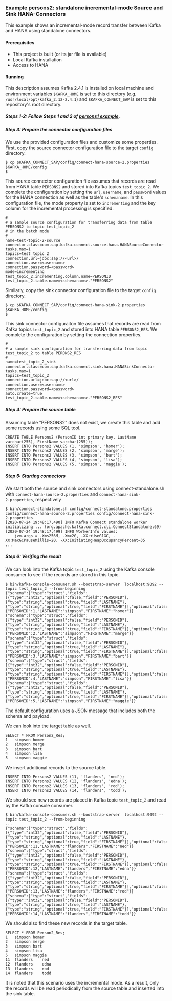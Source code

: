 ### Example persons2: standalone incremental-mode Source and Sink HANA-Connectors

This example shows an incremental-mode record transfer between Kafka and HANA using standalone connectors.

#### Prerequisites

- This project is built (or its jar file is available)
- Local Kafka installation
- Access to HANA

#### Running

This description assumes Kafka 2.4.1 is installed on local machine and environment variables `$KAFKA_HOME` is set to this directory (e.g. `/usr/local/opt/kafka_2.12-2.4.1`) and `$KAFKA_CONNECT_SAP` is set to this repository's root directory.


##### Steps 1-2: Follow Steps 1 and 2 of [persons1 example](../persons1).

##### Step 3: Prepare the connector configuration files

We use the provided configuration files and customize some properties. First, copy the source connector configuration file to the target `config` directory.

```
$ cp $KAFKA_CONNECT_SAP/config/connect-hana-source-2.properties $KAFKA_HOME/config
$
```

This source connector configuration file assumes that records are read from HANA table `PERSONS2` and stored into Kafka topics `test_topic_2`. We complete the configuration by setting the `url`, `username`, and `password` values for the HANA connection as well as the table's `schemaname`. In this configuration file, the mode property is set to `incrementing` and the key column for the incremental processing is specified.

```
#
# a sample source configuration for transferring data from table PERSONS2 to topic test_topic_2
# in the batch mode
#
name=test-topic-2-source
connector.class=com.sap.kafka.connect.source.hana.HANASourceConnector
tasks.max=1
topics=test_topic_2
connection.url=jdbc:sap://<url>/
connection.user=<username>
connection.password=<password>
mode=incrementing
test_topic_2.incrementing.column.name=PERSONID
test_topic_2.table.name=<schemaname>."PERSONS2"
```

Similarly, copy the sink connector configuration file to the target `config` directory.

```
$ cp $KAFKA_CONNECT_SAP/config/connect-hana-sink-2.properties $KAFKA_HOME/config
$
```

This sink connector configuraiton file assumes that records are read from Kafka topics `test_topic_2` and stored into HANA table `PERSONS2_RES`. We complete the configuration by setting the connection properties.

```
#
# a sample sink configuration for transferring data from topic test_topic_2 to table PERONS2_RES
#
name=test_topic_2_sink
connector.class=com.sap.kafka.connect.sink.hana.HANASinkConnector
tasks.max=1
topics=test_topic_2
connection.url=jdbc:sap://<url>/
connection.user=<username>
connection.password=<password>
auto.create=true
test_topic_2.table.name=<schemaname>."PERSONS2_RES"
```

##### Step 4: Prepare the source table

Assuming table "PERSONS2" does not exist, we create this table and add some records using some SQL tool.
```
CREATE TABLE Persons2 (PersonID int primary key, LastName varchar(255), FirstName varchar(255));
INSERT INTO Persons2 VALUES (1, 'simpson', 'homer');
INSERT INTO Persons2 VALUES (2, 'simpson', 'marge');
INSERT INTO Persons2 VALUES (3, 'simpson', 'bart');
INSERT INTO Persons2 VALUES (4, 'simpson', 'lisa');
INSERT INTO Persons2 VALUES (5, 'simpson', 'maggie');
```

##### Step 5: Starting connectors

We start both the source and sink connectors using connect-standalone.sh with `connect-hana-source-2.properties` and `connect-hana-sink-2.properties`, respectively

```
$ bin/connect-standalone.sh config/connect-standalone.properties config/connect-hana-source-2.properties config/connect-hana-sink-2.properties
[2020-07-24 19:48:17,490] INFO Kafka Connect standalone worker initializing ... (org.apache.kafka.connect.cli.ConnectStandalone:69)
[2020-07-24 19:48:17,499] INFO WorkerInfo values: 
	jvm.args = -Xms256M, -Xmx2G, -XX:+UseG1GC, -XX:MaxGCPauseMillis=20, -XX:InitiatingHeapOccupancyPercent=35
...
```

##### Step 6: Verifing the result

We can look into the Kafka topic `test_topic_2` using the Kafka console consumer to see if the records are stored in this topic.

```
$ bin/kafka-console-consumer.sh --bootstrap-server  localhost:9092 --topic test_topic_2 --from-beginning
{"schema":{"type":"struct","fields":[{"type":"int32","optional":false,"field":"PERSONID"},{"type":"string","optional":true,"field":"LASTNAME"},{"type":"string","optional":true,"field":"FIRSTNAME"}],"optional":false,"name":"d025803persons2"},"payload":{"PERSONID":1,"LASTNAME":"simpson","FIRSTNAME":"homer"}}
{"schema":{"type":"struct","fields":[{"type":"int32","optional":false,"field":"PERSONID"},{"type":"string","optional":true,"field":"LASTNAME"},{"type":"string","optional":true,"field":"FIRSTNAME"}],"optional":false,"name":"d025803persons2"},"payload":{"PERSONID":2,"LASTNAME":"simpson","FIRSTNAME":"marge"}}
{"schema":{"type":"struct","fields":[{"type":"int32","optional":false,"field":"PERSONID"},{"type":"string","optional":true,"field":"LASTNAME"},{"type":"string","optional":true,"field":"FIRSTNAME"}],"optional":false,"name":"d025803persons2"},"payload":{"PERSONID":3,"LASTNAME":"simpson","FIRSTNAME":"bart"}}
{"schema":{"type":"struct","fields":[{"type":"int32","optional":false,"field":"PERSONID"},{"type":"string","optional":true,"field":"LASTNAME"},{"type":"string","optional":true,"field":"FIRSTNAME"}],"optional":false,"name":"d025803persons2"},"payload":{"PERSONID":4,"LASTNAME":"simpson","FIRSTNAME":"lisa"}}
{"schema":{"type":"struct","fields":[{"type":"int32","optional":false,"field":"PERSONID"},{"type":"string","optional":true,"field":"LASTNAME"},{"type":"string","optional":true,"field":"FIRSTNAME"}],"optional":false,"name":"d025803persons2"},"payload":{"PERSONID":5,"LASTNAME":"simpson","FIRSTNAME":"maggie"}}
```

The default configuration uses a JSON message that includes both the schema and payload.

We can look into the target table as well.

```
SELECT * FROM Person2_Res;
1	simpson	homer
2	simpson	merge
3	simpson	bart
4	simpson	lisa
5	simpson	maggie
```

We insert additional records to the source table.

```
INSERT INTO Persons2 VALUES (11, 'flanders', 'ned');
INSERT INTO Persons2 VALUES (12, 'flanders', 'edna');
INSERT INTO Persons2 VALUES (13, 'flanders', 'rod');
INSERT INTO Persons2 VALUES (14, 'flanders', 'todd');
```

We should see new records are placed in Kafka topic `test_topic_2` and read by the Kafka console consumer.

```
$ bin/kafka-console-consumer.sh --bootstrap-server  localhost:9092 --topic test_topic_2 --from-beginning
...
{"schema":{"type":"struct","fields":[{"type":"int32","optional":false,"field":"PERSONID"},{"type":"string","optional":true,"field":"LASTNAME"},{"type":"string","optional":true,"field":"FIRSTNAME"}],"optional":false,"name":"d025803persons2"},"payload":{"PERSONID":11,"LASTNAME":"flanders","FIRSTNAME":"ned"}}
{"schema":{"type":"struct","fields":[{"type":"int32","optional":false,"field":"PERSONID"},{"type":"string","optional":true,"field":"LASTNAME"},{"type":"string","optional":true,"field":"FIRSTNAME"}],"optional":false,"name":"d025803persons2"},"payload":{"PERSONID":12,"LASTNAME":"flanders","FIRSTNAME":"edna"}}
{"schema":{"type":"struct","fields":[{"type":"int32","optional":false,"field":"PERSONID"},{"type":"string","optional":true,"field":"LASTNAME"},{"type":"string","optional":true,"field":"FIRSTNAME"}],"optional":false,"name":"d025803persons2"},"payload":{"PERSONID":13,"LASTNAME":"flanders","FIRSTNAME":"rod"}}
{"schema":{"type":"struct","fields":[{"type":"int32","optional":false,"field":"PERSONID"},{"type":"string","optional":true,"field":"LASTNAME"},{"type":"string","optional":true,"field":"FIRSTNAME"}],"optional":false,"name":"d025803persons2"},"payload":{"PERSONID":14,"LASTNAME":"flanders","FIRSTNAME":"todd"}}
```

We should also find these new records in the target table.

```
SELECT * FROM Person2_Res;
1	simpson	homer
2	simpson	merge
3	simpson	bart
4	simpson	lisa
5	simpson	maggie
11	flanders	ned
12	flanders	edna
13	flanders	rod
14	flanders	todd
```

It is noted that this scenario uses the incremental mode. As a result, only the records will be read periodically from the source table and inserted into the sink table. 

